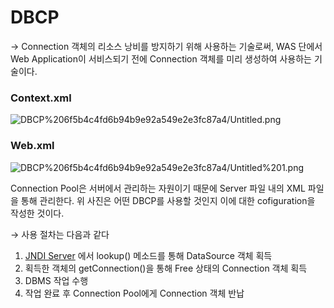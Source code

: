 # DBCP

→  Connection 객체의 리소스 낭비를 방지하기 위해 사용하는 기술로써,  WAS 단에서 Web Application이 서비스되기 전에  Connection 객체를 미리 생성하여 사용하는 기술이다.

### Context.xml

![DBCP%206f5b4c4fd6b94b9e92a549e2e3fc87a4/Untitled.png](DBCP%206f5b4c4fd6b94b9e92a549e2e3fc87a4/Untitled.png)

### Web.xml

![DBCP%206f5b4c4fd6b94b9e92a549e2e3fc87a4/Untitled%201.png](DBCP%206f5b4c4fd6b94b9e92a549e2e3fc87a4/Untitled%201.png)

Connection Pool은 서버에서 관리하는 자원이기 때문에 Server 파일 내의 XML 파일을 통해 관리한다. 위 사진은 어떤 DBCP를 사용할 것인지 이에 대한 cofiguration을 작성한 것이다.

→ 사용 절차는 다음과 같다

1.  [JNDI Server](https://velog.io/@ette9844/JNDI-JNDI%EC%97%90-%EB%8C%80%ED%95%98%EC%97%AC) 에서 lookup() 메소드를 통해 DataSource 객체 획득
2. 획득한 객체의 getConnection()을 통해 Free 상태의 Connection 객체 획득
3. DBMS 작업 수행
4. 작업 완료 후 Connection Pool에게 Connection 객체 반납